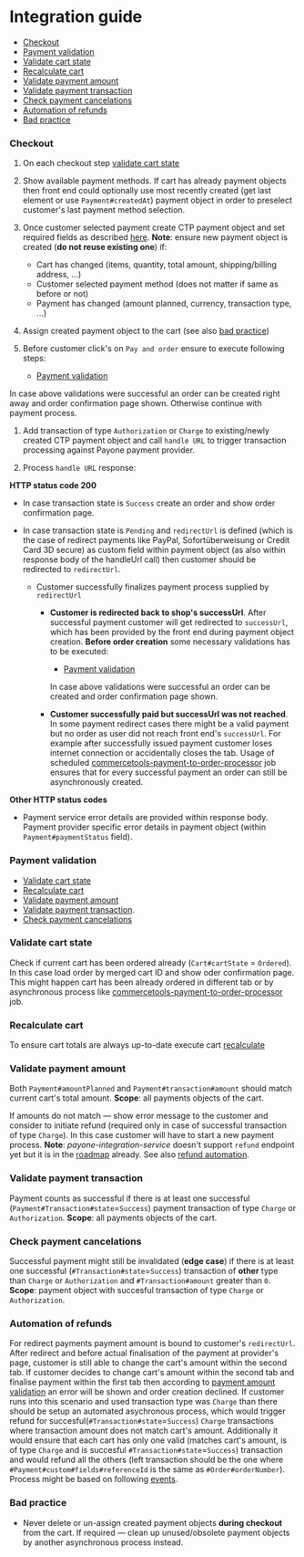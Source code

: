 # Integration guide

<!-- START doctoc generated TOC please keep comment here to allow auto update -->
<!-- DON'T EDIT THIS SECTION, INSTEAD RE-RUN doctoc TO UPDATE -->


- [Checkout](#checkout)
- [Payment validation](#payment-validation)
- [Validate cart state](#validate-cart-state)
- [Recalculate cart](#recalculate-cart)
- [Validate payment amount](#validate-payment-amount)
- [Validate payment transaction](#validate-payment-transaction)
- [Check payment cancelations](#check-payment-cancelations)
- [Automation of refunds](#automation-of-refunds)
- [Bad practice](#bad-practice)

<!-- END doctoc generated TOC please keep comment here to allow auto update -->

### Checkout

1. On each checkout step [validate cart state](#validate-cart-state)

1. Show available payment methods. If cart has already payment objects then front end could optionally use most recently created (get last element or use `Payment#createdAt`) payment object in order to preselect customer's last payment method selection.

1. Once customer selected payment create CTP payment object and set required fields as described [here](https://github.com/commercetools/commercetools-payone-integration/blob/master/docs/Field-Mapping.md). **Note**: ensure new payment object is created (**do not reuse existing one**) if:
    - Cart has changed (items, quantity, total amount, shipping/billing address, ...)
    - Customer selected payment method (does not matter if same as before or not)
    - Payment has changed (amount planned, currency, transaction type, ...)

1. Assign created payment object to the cart (see also [bad practice](#bad-practice))

1. Before customer click's on `Pay and order` ensure to execute following steps:
    - [Payment validation](#payment-validation)

  In case above validations were successful an order can be created right away and order confirmation page shown. Otherwise continue with payment process.

1. Add transaction of type `Authorization` or `Charge` to existing/newly created CTP payment object and call `handle URL` to trigger transaction processing against Payone payment provider.

1. Process `handle URL` response:

  **HTTP status code 200**
  - In case transaction state is `Success` create an order and show order confirmation page.

  - In case transaction state is `Pending` and `redirectUrl` is defined (which is the case of redirect payments like PayPal, Sofortüberweisung or Credit Card 3D secure) as custom field within payment object (as also within response body of the handleUrl call) then customer should be redirected to `redirectUrl`.

    - Customer successfully finalizes payment process supplied by `redirectUrl`

      - **Customer is redirected back to shop's successUrl**. After successful payment customer will get redirected to `successUrl`, which has been provided by the front end during payment object creation.  **Before order creation** some necessary validations has to be executed:
        - [Payment validation](#payment-validation)

        In case above validations were successful an order can be created and order confirmation page shown.

      - **Customer successfully paid but successUrl was not reached**. In some payment redirect cases there might be a valid payment but no order as user did not reach front end's `successUrl`. For example after successfully issued payment customer loses internet connection or accidentally closes the tab. Usage of scheduled [commercetools-payment-to-order-processor](https://github.com/commercetools/commercetools-payment-to-order-processor) job ensures that for every successful payment an order can still be asynchronously created.

  **Other HTTP status codes**
  - Payment service error details are provided within response body. Payment provider specific error details in payment object (within `Payment#paymentStatus` field).

### Payment validation
  - [Validate cart state](#validate-cart-state)
  - [Recalculate cart](#recalculate-cart)
  - [Validate payment amount](#validate-payment-amount)
  - [Validate payment transaction](#validate-payment-transaction).
  - [Check payment cancelations](#check-payment-cancelations)

### Validate cart state
Check if current cart has been ordered already (`Cart#cartState` = `Ordered`). In this case load order by merged cart ID and show oder confirmation page. This might happen cart has been already ordered in different tab or by asynchronous process like [commercetools-payment-to-order-processor](https://github.com/commercetools/commercetools-payment-to-order-processor) job.

### Recalculate cart
To ensure cart totals are always up-to-date execute cart [recalculate](https://dev.commercetools.com/http-api-projects-carts.html#recalculate)

### Validate payment amount
Both `Payment#amountPlanned` and `Payment#transaction#amount` should match current cart's total amount. 
**Scope**: all payments objects of the cart.

If amounts do not match &mdash; show error message to the customer and consider to initiate refund (required only in case of successful transaction of type `Charge`). In this case customer will have to start a new payment process. **Note**: _payone-integration-service_ doesn't support `refund` endpoint yet but it is in the [roadmap](https://github.com/commercetools/commercetools-payone-integration/issues/167) already. See also [refund automation](#automation-of-refunds-for-wrong-transactions).

### Validate payment transaction
Payment counts as successful if there is at least one successful (`Payment#Transaction#state`=`Success`)
payment transaction of type `Charge` or `Authorization`. 
**Scope**: all payments objects of the cart.

### Check payment cancelations
Successful payment might still be invalidated (**edge case**) if there is at least one successful (`#Transaction#state`=`Success`) transaction of **other** type than `Charge` or `Authorization` and `#Transaction#amount` greater than `0`.
**Scope**: payment object with succesful transaction of type `Charge` or `Authorization`.

### Automation of refunds
For redirect payments payment amount is bound to customer's `redirectUrl`. After redirect and before actual finalisation of the payment at provider's page, customer is still able to change the cart's amount within the second tab. If customer decides to change cart's amount within the second tab and finalise payment within the first tab then according to [payment amount validation](#validate-payment-amount) an error will be shown and order creation declined. If customer runs into this scenario and used transaction type was `Charge` than there should be setup an automated asychronous process, which would trigger refund for succesful(`#Transaction#state`=`Success`) `Charge` transactions where transaction amount does not match cart's amount.
Additionally it would ensure that each cart has only one valid (matches cart's amount, is of type `Charge` and is succesful `#Transaction#state`=`Success`) transaction and would refund all the others (left transaction should be the one where `#Payment#custom#fields#referenceId` is the same as `#Order#orderNumber`). Process might be based on following [events](https://dev.commercetools.com/http-api-projects-messages.html#paymenttransactionstatechanged-message).

### Bad practice
- Never delete or un-assign created payment objects **during checkout** from the cart. If required &mdash; clean up  unused/obsolete payment objects by another asynchronous process instead.
